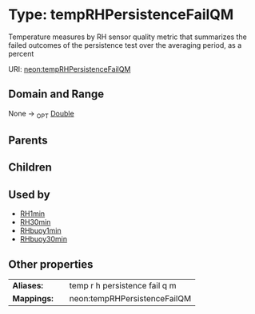 
# Type: tempRHPersistenceFailQM


Temperature measures by RH sensor quality metric that summarizes  the failed outcomes of the persistence test over the averaging period, as a percent

URI: [neon:tempRHPersistenceFailQM](https://data.neonscience.org/tempRHPersistenceFailQM)


## Domain and Range

None ->  <sub>OPT</sub> [Double](types/Double.md)

## Parents


## Children


## Used by

 * [RH1min](RH1min.md)
 * [RH30min](RH30min.md)
 * [RHbuoy1min](RHbuoy1min.md)
 * [RHbuoy30min](RHbuoy30min.md)

## Other properties

|  |  |  |
| --- | --- | --- |
| **Aliases:** | | temp r h persistence fail q m |
| **Mappings:** | | neon:tempRHPersistenceFailQM |

